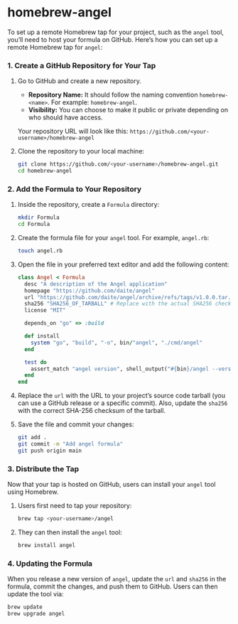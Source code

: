 # homebrew-angel
To set up a remote Homebrew tap for your project, such as the `angel` tool, you’ll need to host your formula on GitHub. Here’s how you can set up a remote Homebrew tap for `angel`:

### 1. Create a GitHub Repository for Your Tap

1. Go to GitHub and create a new repository.

   - **Repository Name:** It should follow the naming convention `homebrew-<name>`. For example: `homebrew-angel`.
   - **Visibility:** You can choose to make it public or private depending on who should have access.

   Your repository URL will look like this: `https://github.com/<your-username>/homebrew-angel`

2. Clone the repository to your local machine:

   ```bash
   git clone https://github.com/<your-username>/homebrew-angel.git
   cd homebrew-angel
   ```

### 2. Add the Formula to Your Repository

1. Inside the repository, create a `Formula` directory:

   ```bash
   mkdir Formula
   cd Formula
   ```

2. Create the formula file for your `angel` tool. For example, `angel.rb`:

   ```bash
   touch angel.rb
   ```

3. Open the file in your preferred text editor and add the following content:

   ```ruby
   class Angel < Formula
     desc "A description of the Angel application"
     homepage "https://github.com/daite/angel"
     url "https://github.com/daite/angel/archive/refs/tags/v1.0.0.tar.gz" # Replace with the actual URL to the source code tarball
     sha256 "SHA256_OF_TARBALL" # Replace with the actual SHA256 checksum
     license "MIT"

     depends_on "go" => :build

     def install
       system "go", "build", "-o", bin/"angel", "./cmd/angel"
     end

     test do
       assert_match "angel version", shell_output("#{bin}/angel --version")
     end
   end
   ```

4. Replace the `url` with the URL to your project’s source code tarball (you can use a GitHub release or a specific commit). Also, update the `sha256` with the correct SHA-256 checksum of the tarball.

5. Save the file and commit your changes:

   ```bash
   git add .
   git commit -m "Add angel formula"
   git push origin main
   ```

### 3. Distribute the Tap

Now that your tap is hosted on GitHub, users can install your `angel` tool using Homebrew.

1. Users first need to tap your repository:

   ```bash
   brew tap <your-username>/angel
   ```

2. They can then install the `angel` tool:

   ```bash
   brew install angel
   ```

### 4. Updating the Formula

When you release a new version of `angel`, update the `url` and `sha256` in the formula, commit the changes, and push them to GitHub. Users can then update the tool via:

```bash
brew update
brew upgrade angel
```
